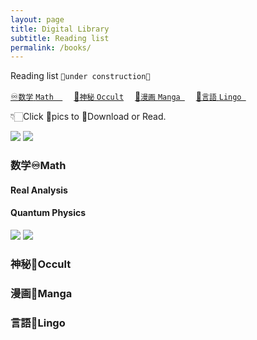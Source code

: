 ```yaml
---
layout: page
title: Digital Library
subtitle: Reading list
permalink: /books/
---
```

Reading list
`🚧under construction🚧`   

[<ruby>♾️`数学`<br>`Math  `</ruby>](#Math)　
[<ruby>🔮`神秘`<br>`Occult`</ruby>](#Occult)　
[<ruby>🎎`漫画`<br>`Manga `</ruby>](#Manga)　
[<ruby>🦜`言語`<br>`Lingo `</ruby>](#Lingo)

👇🏻Click 📕pics to 🔽Download or Read.

[![](https://i.gr-assets.com/images/S/compressed.photo.goodreads.com/books/1339192336l/292079._SX98_.jpg)](https://cloudflare-ipfs.com/ipfs/bafykbzacediqi6w4w5ve6lgmfs4peujenjig2ifuijgwln3ofdrmsw4wxnfio?filename=Rudin%20Analysis.pdf)
[![](https://i.gr-assets.com/images/S/compressed.photo.goodreads.com/books/1390170172l/18781405._SX98_.jpg)](https://cloudflare-ipfs.com/ipfs/bafykbzacebyakf67srvcqxh2ne5ns3z5cjay4xcz3gclpgkk2mag3nj6yjakk?filename=Lancaster%20Quantum%20Gift.pdf)

### <span id=Math>数学♾️Math</span>

#### Real Analysis

#### Quantum Physics

[![](https://i.gr-assets.com/images/S/compressed.photo.goodreads.com/books/1531832677l/37953277._SX98_.jpg)](https://cloudflare-ipfs.com/ipfs/bafykbzacebxsnmgi4tshxvu7vtgi76jsgrxn4vetszrka23jux2xnm4zbctdu?filename=Griffiths%20Quantum.pdf)
[![](https://i.gr-assets.com/images/S/compressed.photo.goodreads.com/books/1390170172l/18781405._SX98_.jpg)](https://cloudflare-ipfs.com/ipfs/bafykbzacebyakf67srvcqxh2ne5ns3z5cjay4xcz3gclpgkk2mag3nj6yjakk?filename=Lancaster%20Quantum%20Gift.pdf)

### <span id=Occult>神秘🔮Occult</span>

### <span id=Manga>漫画🎎Manga</span>

### <span id=Lingo>言語🦜Lingo</span>
